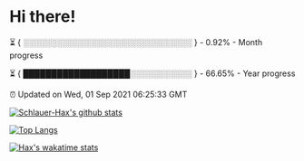 # Hi there!

⏳ { ░░░░░░░░░░░░░░░░░░░░░░░░░░░░░░ } - 0.92% - Month progress

⏳ { ███████████████████░░░░░░░░░░░ } - 66.65% - Year progress

⏰ Updated on Wed, 01 Sep 2021 06:25:33 GMT


[![Schlauer-Hax's github stats](https://github-readme-stats.vercel.app/api?username=Schlauer-Hax&show_icons=true&theme=dark&count_private=true)](https://github.com/Schlauer-Hax)


[![Top Langs](https://github-readme-stats.vercel.app/api/top-langs/?username=Schlauer-Hax&layout=compact&theme=dark)](https://github.com/Schlauer-Hax?tab=repositories)


[![Hax's wakatime stats](https://github-readme-stats.vercel.app/api/wakatime?username=Hax&theme=dark)](https://wakatime.com/@Hax)

